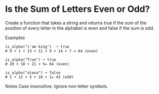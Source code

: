 # Is the Sum of Letters Even or Odd?

Create a function that takes a string and returns true if the sum of the position of every letter in the alphabet is even and false if the sum is odd.

Examples
```
is_alpha("i'am king")  ➞ true
# 9 + 1 + 13 + 11 + 9 + 14 + 7 = 64 (even)

is_alpha("True") ➞ true
# 20 + 18 + 21 + 5= 64 (even)

is_alpha("alexa") ➞ false
# 1 + 12 + 5 + 24 + 1= 43 (odd)
```

Notes
Case insensitive.
Ignore non-letter symbols.
